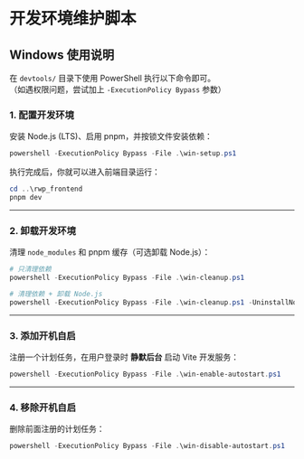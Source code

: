 # 开发环境维护脚本

## Windows 使用说明

在 `devtools/` 目录下使用 PowerShell 执行以下命令即可。  
（如遇权限问题，尝试加上 `-ExecutionPolicy Bypass` 参数）

### 1. 配置开发环境
安装 Node.js (LTS)、启用 pnpm，并按锁文件安装依赖：

```powershell
powershell -ExecutionPolicy Bypass -File .\win-setup.ps1
```

执行完成后，你就可以进入前端目录运行：

```powershell
cd ..\rwp_frontend
pnpm dev
```

---

### 2. 卸载开发环境

清理 `node_modules` 和 pnpm 缓存（可选卸载 Node.js）：

```powershell
# 只清理依赖
powershell -ExecutionPolicy Bypass -File .\win-cleanup.ps1

# 清理依赖 + 卸载 Node.js
powershell -ExecutionPolicy Bypass -File .\win-cleanup.ps1 -UninstallNode
```

---

### 3. 添加开机自启

注册一个计划任务，在用户登录时 **静默后台** 启动 Vite 开发服务：

```powershell
powershell -ExecutionPolicy Bypass -File .\win-enable-autostart.ps1
```

---

### 4. 移除开机自启

删除前面注册的计划任务：

```powershell
powershell -ExecutionPolicy Bypass -File .\win-disable-autostart.ps1
```